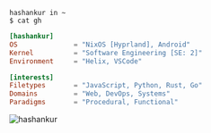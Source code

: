 ```shell
hashankur in ~
$ cat gh
```

```toml
[hashankur]
OS              = "NixOS [Hyprland], Android"
Kernel          = "Software Engineering [SE: 2]"
Environment     = "Helix, VSCode"

[interests]
Filetypes       = "JavaScript, Python, Rust, Go"
Domains         = "Web, DevOps, Systems"
Paradigms       = "Procedural, Functional"
```

<img align="center" src="https://github-readme-stats-hashankur.vercel.app/api/top-langs/?username=hashankur&layout=compact&langs_count=20&disable_animations=true&theme=graywhite&hide=qml,latte,cmake,php,glsl,hack,scss,objective-c,ruby,starlark,emacs%20lisp,swift,html,c%2B%2B,jupyter%20notebook" alt="hashankur" />

<!--
Here are some ideas to get you started:

- 🔭 I’m currently working on ...
- 🌱 I’m currently learning ...
- 👯 I’m looking to collaborate on ...
- 🤔 I’m looking for help with ...
- 💬 Ask me about ...
- 📫 How to reach me: ...
- 😄 Pronouns: ...
- ⚡ Fun fact: ...
-->
